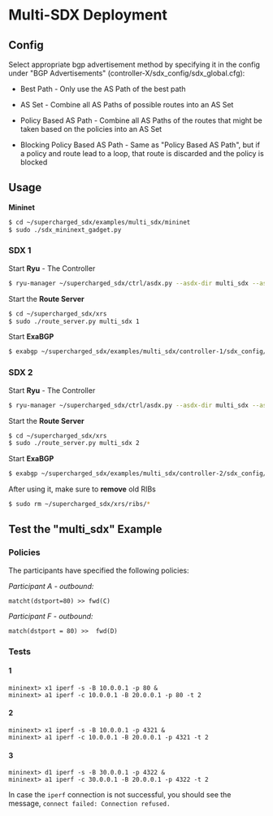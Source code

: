 # Multi-SDX Deployment

## Config
Select appropriate bgp advertisement method by specifying it in the config under "BGP Advertisements" (controller-X/sdx_config/sdx_global.cfg):

* Best Path - Only use the AS Path of the best path

* AS Set - Combine all AS Paths of possible routes into an AS Set

* Policy Based AS Path - Combine all AS Paths of the routes that might be taken based on the policies into an AS Set

* Blocking Policy Based AS Path - Same as "Policy Based AS Path", but if a policy and route lead to a loop, that route is discarded and the policy is blocked

## Usage
__Mininet__ 
```bash
$ cd ~/supercharged_sdx/examples/multi_sdx/mininet  
$ sudo ./sdx_mininext_gadget.py  
```

### SDX 1
Start __Ryu__ - The Controller  

```bash
$ ryu-manager ~/supercharged_sdx/ctrl/asdx.py --asdx-dir multi_sdx --asdx-controller 1 --ofp-tcp-listen-port 7733
```

Start the __Route Server__  

```bash
$ cd ~/supercharged_sdx/xrs
$ sudo ./route_server.py multi_sdx 1
```

Start __ExaBGP__  

```bash
$ exabgp ~/supercharged_sdx/examples/multi_sdx/controller-1/sdx_config/bgp.conf --env ~/supercharged_sdx/examples/multi_sdx/controller-1/sdx_config/exabgp.env
```

### SDX 2
Start __Ryu__ - The Controller

```bash
$ ryu-manager ~/supercharged_sdx/ctrl/asdx.py --asdx-dir multi_sdx --asdx-controller 2 --ofp-tcp-listen-port 5533 --wsapi-port 8090
```

Start the __Route Server__

```bash
$ cd ~/supercharged_sdx/xrs
$ sudo ./route_server.py multi_sdx 2
```

Start __ExaBGP__

```bash
$ exabgp ~/supercharged_sdx/examples/multi_sdx/controller-2/sdx_config/bgp.conf --env ~/supercharged_sdx/examples/multi_sdx/controller-2/sdx_config/exabgp.env
```

After using it, make sure to __remove__ old RIBs  

```bash
$ sudo rm ~/supercharged_sdx/xrs/ribs/* 
```
    
## Test the "multi_sdx" Example

### Policies

The participants have specified the following policies:  

_Participant A - outbound:_

    matcht(dstport=80) >> fwd(C)

_Participant F - outbound:_

    match(dstport = 80) >>  fwd(D)

### Tests

#### 1  

    mininext> x1 iperf -s -B 10.0.0.1 -p 80 &  
    mininext> a1 iperf -c 10.0.0.1 -B 20.0.0.1 -p 80 -t 2    

#### 2  

    mininext> x1 iperf -s -B 10.0.0.1 -p 4321 &  
    mininext> a1 iperf -c 10.0.0.1 -B 20.0.0.1 -p 4321 -t 2    

#### 3

    mininext> d1 iperf -s -B 30.0.0.1 -p 4322 &
    mininext> a1 iperf -c 30.0.0.1 -B 20.0.0.1 -p 4322 -t 2

In case the `iperf` connection is not successful, you should see the message, `connect failed: Connection refused.`
